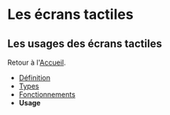 # Les écrans tactiles
## Les usages des écrans tactiles
Retour à l'[Accueil](tactiles.md).
- [Définition](definition.md)
- [Types](types.md)
- [Fonctionnements](fonctionnement.md)
- **Usage**
